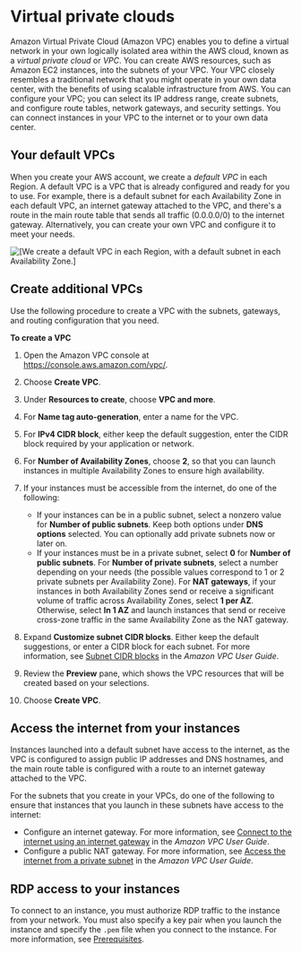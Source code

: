# Virtual private clouds<a name="using-vpc"></a>

Amazon Virtual Private Cloud \(Amazon VPC\) enables you to define a virtual network in your own logically isolated area within the AWS cloud, known as a *virtual private cloud* or *VPC*\. You can create AWS resources, such as Amazon EC2 instances, into the subnets of your VPC\. Your VPC closely resembles a traditional network that you might operate in your own data center, with the benefits of using scalable infrastructure from AWS\. You can configure your VPC; you can select its IP address range, create subnets, and configure route tables, network gateways, and security settings\. You can connect instances in your VPC to the internet or to your own data center\.

## Your default VPCs<a name="default-vpcs"></a>

When you create your AWS account, we create a *default VPC* in each Region\. A default VPC is a VPC that is already configured and ready for you to use\. For example, there is a default subnet for each Availability Zone in each default VPC, an internet gateway attached to the VPC, and there's a route in the main route table that sends all traffic \(0\.0\.0\.0/0\) to the internet gateway\. Alternatively, you can create your own VPC and configure it to meet your needs\.

![\[We create a default VPC in each Region, with a default subnet in each Availability Zone.\]](http://docs.aws.amazon.com/AWSEC2/latest/WindowsGuide/images/default-vpc.png)

## Create additional VPCs<a name="create-nondefault-vpcs"></a>

Use the following procedure to create a VPC with the subnets, gateways, and routing configuration that you need\.

**To create a VPC**

1. Open the Amazon VPC console at [https://console\.aws\.amazon\.com/vpc/](https://console.aws.amazon.com/vpc/)\.

1. Choose **Create VPC**\.

1. Under **Resources to create**, choose **VPC and more**\.

1. For **Name tag auto\-generation**, enter a name for the VPC\.

1. For **IPv4 CIDR block**, either keep the default suggestion, enter the CIDR block required by your application or network\.

1. For **Number of Availability Zones**, choose **2**, so that you can launch instances in multiple Availability Zones to ensure high availability\.

1. If your instances must be accessible from the internet, do one of the following:
   + If your instances can be in a public subnet, select a nonzero value for **Number of public subnets**\. Keep both options under **DNS options** selected\. You can optionally add private subnets now or later on\.
   + If your instances must be in a private subnet, select **0** for **Number of public subnets**\. For **Number of private subnets**, select a number depending on your needs \(the possible values correspond to 1 or 2 private subnets per Availability Zone\)\. For **NAT gateways**, if your instances in both Availability Zones send or receive a significant volume of traffic across Availability Zones, select **1 per AZ**\. Otherwise, select **In 1 AZ** and launch instances that send or receive cross\-zone traffic in the same Availability Zone as the NAT gateway\.

1. Expand **Customize subnet CIDR blocks**\. Either keep the default suggestions, or enter a CIDR block for each subnet\. For more information, see [Subnet CIDR blocks](https://docs.aws.amazon.com/vpc/latest/userguide/subnet-sizing.html) in the *Amazon VPC User Guide*\.

1. Review the **Preview** pane, which shows the VPC resources that will be created based on your selections\.

1. Choose **Create VPC**\.

## Access the internet from your instances<a name="access-internet-from-vpc"></a>

Instances launched into a default subnet have access to the internet, as the VPC is configured to assign public IP addresses and DNS hostnames, and the main route table is configured with a route to an internet gateway attached to the VPC\.

For the subnets that you create in your VPCs, do one of the following to ensure that instances that you launch in these subnets have access to the internet:
+ Configure an internet gateway\. For more information, see [Connect to the internet using an internet gateway](https://docs.aws.amazon.com/vpc/latest/userguide/VPC_Internet_Gateway.html) in the *Amazon VPC User Guide*\.
+ Configure a public NAT gateway\. For more information, see [Access the internet from a private subnet](https://docs.aws.amazon.com/vpc/latest/userguide/nat-gateway-scenarios.html#public-nat-internet-access) in the *Amazon VPC User Guide*\.

## RDP access to your instances<a name="rdp-access-to-vpc"></a>

To connect to an instance, you must authorize RDP traffic to the instance from your network\. You must also specify a key pair when you launch the instance and specify the `.pem` file when you connect to the instance\. For more information, see [Prerequisites](connecting_to_windows_instance.md#rdp-prereqs)\.